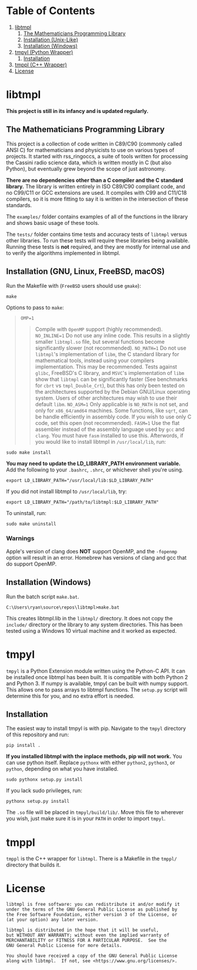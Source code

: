 <!---
    LICENSE

    This file is part of libtmpl.

    libtmpl is free software: you can redistribute it and/or modify it
    under the terms of the GNU General Public License as published by
    the Free Software Foundation, either version 3 of the License, or
    (at your option) any later version.

    libtmpl is distributed in the hope that it will be useful,
    but WITHOUT ANY WARRANTY; without even the implied warranty of
    MERCHANTABILITY or FITNESS FOR A PARTICULAR PURPOSE.  See the
    GNU General Public License for more details.

    You should have received a copy of the GNU General Public License
    along with libtmpl.  If not, see <https://www.gnu.org/licenses/>.

    AUTHOR
        Ryan Maguire
--->

# Table of Contents
1. [libtmpl](#libtmpl)
    1. [The Mathematicians Programming Library](#TheMathProgLib)
    2. [Installation (Unix-Like)](#InstallUnix)
    3. [Installation (Windows)](#InstallWindows)
2. [tmpyl (Python Wrapper)](#tmpyl)
    1. [Installation](#InstallUnixtmpyl)
3. [tmppl (C++ Wrapper)](#tmppl)
4. [License](#license)

# libtmpl

**This project is still in its infancy and is updated regularly.**

## The Mathematicians Programming Library <a name="TheMathProgLib"></a>
This project is a collection of code written in C89/C90 (commonly called ANSI C)
for mathematicians and physicists to use on various types of projects. It
started with rss_ringoccs, a suite of tools written for processing the Cassini
radio science data, which is written mostly in C (but also Python), but
eventually grew beyond the scope of just astronomy.

**There are no dependencies other than a C compiler and the C standard**
**library.** The library is written entirely in ISO C89/C90 compliant code,
and no C99/C11 or GCC extensions are used. It compiles with C99 and C11/C18
compilers, so it is more fitting to say it is written in the intersection of
these standards.

The ``examples/`` folder contains examples of all of the functions in the
library and shows basic usage of these tools.

The ``tests/`` folder contains time tests and accuracy tests of ``libtmpl``
versus other libraries. To run these tests will require these libraries being
available. Running these tests is **not** required, and they are mostly for
internal use and to verify the algorithms implemented in libtmpl.

## Installation (GNU, Linux, FreeBSD, macOS) <a name="InstallUnix"></a>
Run the Makefile with (`FreeBSD` users should use `gmake`):
```
make
```
Options to pass to `make`:
>  `OMP=1`
>> Compile with `OpenMP` support (highly recommended).
>  `NO_INLINE=1`
>> Do not use any inline code. This results in a slightly
>> smaller `libtmpl.so` file, but several functions become significantly
>> slower (not recommended).
>  `NO_MATH=1`
>> Do not use `libtmpl`'s implementation of `libm`, the C
>> standard library for mathematical tools, instead using your compilers
>> implementation. This may be recommended. Tests against `glibc`,
>> FreeBSD's C library, and `MSVC`'s implementation of `libm` show that
>> `libtmpl` can be significantly faster (See benchmarks for `cbrt` vs
>> `tmpl_Double_Crt`), but this has only been tested on the architectures
>> supported by the Debian GNU/Linux operating system. Users of other
>> architectures may wish to use their default `libm`.
> `NO_ASM=1`
>> Only applicable is `NO_MATH` is not set, and only for `x86_64/amd64`
>> machines. Some functions, like `sqrt`, can be handle efficiently in assembly
>> code. If you wish to use only C code, set this open (not recommended).
> `FASM=1`
>> Use the flat assembler instead of the assembly language used by `gcc` and
>> `clang`. You must have `fasm` installed to use this.
Afterwords, if you would like to install libtmpl in `/usr/local/lib`, run:
```
sudo make install
```
**You may need to update the LD_LIBRARY_PATH environment variable.**
Add the following to your `.bashrc`, `.shrc`, or whichever shell you're using.
```
export LD_LIBRARY_PATH="/usr/local/lib:$LD_LIBRARY_PATH"
```
If you did not install libtmpl to `/usr/local/lib`, try:
```
export LD_LIBRARY_PATH="/path/to/libtmpl:$LD_LIBRARY_PATH"
```
To uninstall, run:
```
sudo make uninstall
```
### Warnings
Apple's version of clang does **NOT** support OpenMP, and the `-fopenmp` option
will result in an error. Homebrew has versions of clang and gcc that do support
OpenMP.

## Installation (Windows) <a name="InstallWindows"></a>
Run the batch script `make.bat`.
```
C:\Users\ryan\source\repos\libtmpl>make.bat
```
This creates libtmpl.lib in the `libtmpl/` directory.
It does not copy the `include/` directory or the library to any system
directories. This has been tested using a Windows 10 virtual machine and it
worked as expected.

# tmpyl
`tmpyl` is a Python Extension module written using the Python-C API. It can be
installed once libtmpl has been built. It is compatible with both Python 2 and
Python 3. If numpy is available, tmpyl can be built with numpy support. This
allows one to pass arrays to libtmpl functions. The `setup.py` script will
determine this for you, and no extra effort is needed.

## Installation <a name="InstallUnixtmpyl"></a>
The easiest way to install tmpyl is with pip.
Navigate to the `tmpyl` directory of this repository and run:
```
pip install .
```
**If you installed libtmpl with the inplace methods, pip will not work.**
You can use python itself. Replace `pythonx` with either `python2`,
`python3`, or `python`, depending on what you have installed.
```
sudo pythonx setup.py install
```
If you lack sudo privileges, run:
```
pythonx setup.py install
```
The `.so` file will be placed in `tmpyl/build/lib/`. Move this file to wherever
you wish, just make sure it is in your `PATH` in order to import `tmpyl`.

# tmppl
`tmppl` is the C++ wrapper for `libtmpl`. There is a Makefile in the
`tmppl/` directory that builds it.

# License
    libtmpl is free software: you can redistribute it and/or modify it
    under the terms of the GNU General Public License as published by
    the Free Software Foundation, either version 3 of the License, or
    (at your option) any later version.

    libtmpl is distributed in the hope that it will be useful,
    but WITHOUT ANY WARRANTY; without even the implied warranty of
    MERCHANTABILITY or FITNESS FOR A PARTICULAR PURPOSE.  See the
    GNU General Public License for more details.

    You should have received a copy of the GNU General Public License
    along with libtmpl.  If not, see <https://www.gnu.org/licenses/>.
